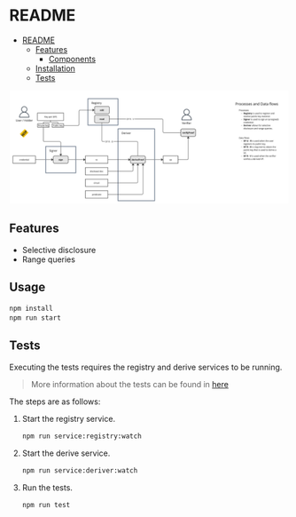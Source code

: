 # README

- [README](#readme)
  - [Features](#features)
    - [Components](#components)
  - [Installation](#installation)
  - [Tests](#tests)

![Overview](img/overview.jpg)

## Features

- Selective disclosure
- Range queries

## Usage

```bash
npm install
npm run start
```

## Tests

Executing the tests requires
the registry and derive services to be running.

> More information about the tests can be found in [here](./docs/tests.md)

The steps are as follows:

1. Start the registry service.

    ```bash
    npm run service:registry:watch
    ```

2. Start the derive service.

    ```bash
    npm run service:deriver:watch
    ```

3. Run the tests.

    ```bash
    npm run test
    ```

